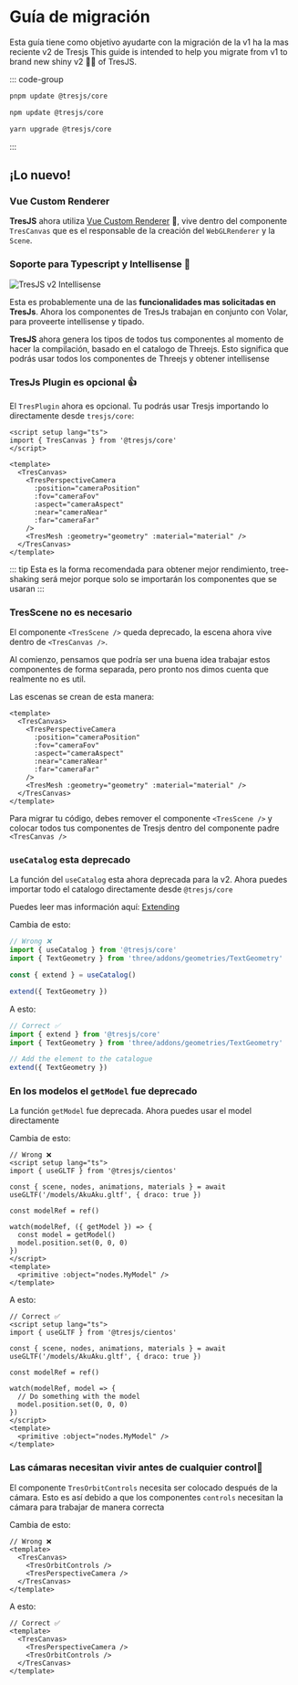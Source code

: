 # Guía de migración

Esta guía tiene como objetivo ayudarte con la migración de la v1 ha la mas reciente v2 de Tresjs
This guide is intended to help you migrate from v1 to brand new shiny v2 🤩✨ of TresJS.

::: code-group

```bash [pnpm]
pnpm update @tresjs/core
```

```bash [npm]
npm update @tresjs/core
```

```bash [yarn]
yarn upgrade @tresjs/core
```

:::

## ¡Lo nuevo!

### Vue Custom Renderer

**TresJS** ahora utiliza [Vue Custom Renderer](https://vuejs.org/api/custom-renderer.html#createrenderer) 🎉, vive dentro del componente `TresCanvas` que es el responsable de la creación del `WebGLRenderer` y la `Scene`.

### Soporte para Typescript y Intellisense 🦾

![TresJS v2 Intellisense](/v2-intellisense.gif)

Esta es probablemente una de las **funcionalidades mas solicitadas en TresJs**. Ahora los componentes de TresJs trabajan en conjunto con Volar, para proveerte intellisense y tipado.

**TresJS** ahora genera los tipos de todos tus componentes al momento de hacer la compilación, basado en el catalogo de Threejs. Esto significa que podrás usar todos los componentes de Threejs y obtener intellisense

### TresJs Plugin es opcional 👍

El `TresPlugin` ahora es opcional. Tu podrás usar Tresjs importando lo directamente desde `tresjs/core`:

```vue
<script setup lang="ts">
import { TresCanvas } from '@tresjs/core'
</script>

<template>
  <TresCanvas>
    <TresPerspectiveCamera
      :position="cameraPosition"
      :fov="cameraFov"
      :aspect="cameraAspect"
      :near="cameraNear"
      :far="cameraFar"
    />
    <TresMesh :geometry="geometry" :material="material" />
  </TresCanvas>
</template>
```

::: tip
Esta es la forma recomendada para obtener mejor rendimiento, tree-shaking será mejor porque solo se importarán los componentes que se usaran
:::

### TresScene no es necesario

El componente `<TresScene />` queda deprecado, la escena ahora vive dentro de `<TresCanvas />`.

Al comienzo, pensamos que podría ser una buena idea trabajar estos componentes de forma separada, pero pronto nos dimos cuenta que realmente no es util.

Las escenas se crean de esta manera:

```vue
<template>
  <TresCanvas>
    <TresPerspectiveCamera
      :position="cameraPosition"
      :fov="cameraFov"
      :aspect="cameraAspect"
      :near="cameraNear"
      :far="cameraFar"
    />
    <TresMesh :geometry="geometry" :material="material" />
  </TresCanvas>
</template>
```

Para migrar tu código, debes remover el componente `<TresScene />` y colocar todos tus componentes de Tresjs dentro del componente padre `<TresCanvas />`

### `useCatalog` esta deprecado

La función del `useCatalog` esta ahora deprecada para la v2. Ahora puedes importar todo el catalogo directamente desde `@tresjs/core`

Puedes leer mas información aquí: [Extending](/advanced/extending.md)

Cambia de esto:

```ts {2,5,7}
// Wrong ❌
import { useCatalog } from '@tresjs/core'
import { TextGeometry } from 'three/addons/geometries/TextGeometry'

const { extend } = useCatalog()

extend({ TextGeometry })
```

A esto:

```ts {2,6}
// Correct ✅
import { extend } from '@tresjs/core'
import { TextGeometry } from 'three/addons/geometries/TextGeometry'

// Add the element to the catalogue
extend({ TextGeometry })
```

### En los modelos el `getModel` fue deprecado

La función `getModel` fue deprecada. Ahora puedes usar el model directamente

Cambia de esto:

```vue {7,9-12}
// Wrong ❌
<script setup lang="ts">
import { useGLTF } from '@tresjs/cientos'

const { scene, nodes, animations, materials } = await useGLTF('/models/AkuAku.gltf', { draco: true })

const modelRef = ref()

watch(modelRef, ({ getModel }) => {
  const model = getModel()
  model.position.set(0, 0, 0)
})
</script>
<template>
  <primitive :object="nodes.MyModel" />
</template>
```

A esto:

```vue {7,9-12}
// Correct ✅
<script setup lang="ts">
import { useGLTF } from '@tresjs/cientos'

const { scene, nodes, animations, materials } = await useGLTF('/models/AkuAku.gltf', { draco: true })

const modelRef = ref()

watch(modelRef, model => {
  // Do something with the model
  model.position.set(0, 0, 0)
})
</script>
<template>
  <primitive :object="nodes.MyModel" />
</template>
```

### Las cámaras necesitan vivir antes de cualquier control🎥

El componente `TresOrbitControls` necesita ser colocado después de la cámara. Esto es así debido a que los componentes `controls` necesitan la cámara para trabajar de manera correcta

Cambia de esto:

```vue {3,5}
// Wrong ❌
<template>
  <TresCanvas>
    <TresOrbitControls />
    <TresPerspectiveCamera />
  </TresCanvas>
</template>
```

A esto:

```vue {3,5}
// Correct ✅
<template>
  <TresCanvas>
    <TresPerspectiveCamera />
    <TresOrbitControls />
  </TresCanvas>
</template>
```
